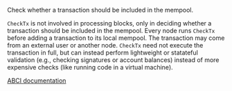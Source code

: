 Check whether a transaction should be included in the mempool.

`CheckTx` is not involved in processing blocks, only in deciding whether a
transaction should be included in the mempool. Every node runs `CheckTx`
before adding a transaction to its local mempool. The transaction may come
from an external user or another node. `CheckTx` need not execute the
transaction in full, but can instead perform lightweight or statateful
validation (e.g., checking signatures or account balances) instead of more
expensive checks (like running code in a virtual machine).

[ABCI documentation](https://docs.cometbft.com/v1.0/spec/abci/abci++_methods#checktx)
